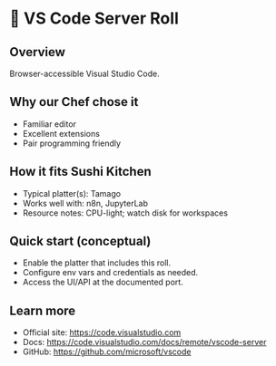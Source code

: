 # 🍣 VS Code Server Roll

## Overview
Browser-accessible Visual Studio Code.

## Why our Chef chose it
- Familiar editor
- Excellent extensions
- Pair programming friendly

## How it fits Sushi Kitchen
- Typical platter(s): Tamago
- Works well with: n8n, JupyterLab
- Resource notes: CPU-light; watch disk for workspaces

## Quick start (conceptual)
- Enable the platter that includes this roll.
- Configure env vars and credentials as needed.
- Access the UI/API at the documented port.

## Learn more
- Official site: https://code.visualstudio.com
- Docs: https://code.visualstudio.com/docs/remote/vscode-server
- GitHub: https://github.com/microsoft/vscode
